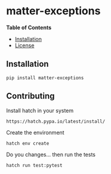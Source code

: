 # matter-exceptions

**Table of Contents**

- [Installation](#installation)
- [License](#license)

## Installation

```console
pip install matter-exceptions
```

## Contributing

Install hatch in your system

```https://hatch.pypa.io/latest/install/```

Create the environment

```console
hatch env create
```

Do you changes... then run the tests

```console
hatch run test:pytest
```
